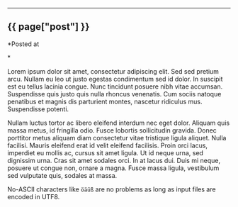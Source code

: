 

---
## {{ page["post"] }}

*Posted at
<!--%
from datetime import datetime
print(datetime.strptime(page["date"], "%Y-%m-%d").strftime("%B %d, %Y"))
%-->*

Lorem ipsum dolor sit amet, consectetur adipiscing elit. Sed sed pretium arcu.
Nullam eu leo ut justo egestas condimentum sed id dolor. In suscipit est eu
tellus lacinia congue. Nunc tincidunt posuere nibh vitae accumsan. Suspendisse
quis justo quis nulla rhoncus venenatis. Cum sociis natoque penatibus et magnis
dis parturient montes, nascetur ridiculus mus. Suspendisse potenti.

Nullam luctus tortor ac libero eleifend interdum nec eget dolor. Aliquam quis
massa metus, id fringilla odio. Fusce lobortis sollicitudin gravida. Donec
porttitor metus aliquam diam consectetur vitae tristique ligula aliquet. Nulla
facilisi. Mauris eleifend erat id velit eleifend facilisis. Proin orci lacus,
imperdiet eu mollis ac, cursus sit amet ligula. Ut id neque urna, sed dignissim
urna. Cras sit amet sodales orci. In at lacus dui. Duis mi neque, posuere ut
congue non, ornare a magna. Fusce massa ligula, vestibulum sed vulputate quis,
sodales at massa.

No-ASCII characters like `öäüß` are no problems as long as input files are
encoded in UTF8.
